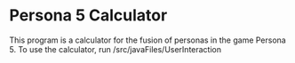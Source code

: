 # Persona 5 Calculator

This program is a calculator for the fusion of personas in the game Persona 5.
To use the calculator, run /src/javaFiles/UserInteraction